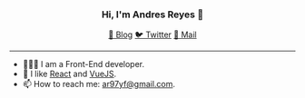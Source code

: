 <h3 align="center">
  Hi, I'm Andres Reyes 👋
</h3>

<p align="center">
  <a href="https://andresreyes.co" target="_blank" rel="noopener noreferrer">📝 Blog</a>
  <a href="https://twitter.com/areyesdev" target="_blank" rel="noopener noreferrer">🐦 Twitter</a>
  <a href="mailto:ar97yf@gmail.com" target="_blank" rel="noopener noreferrer">💌 Mail</a>
</p>

---

- 🧑🏻‍💻  I am a Front-End developer.
- 💙 I like [React](https://reactjs.org/) and [VueJS](https://vuejs.org/).
- 📫 How to reach me: ar97yf@gmail.com.
